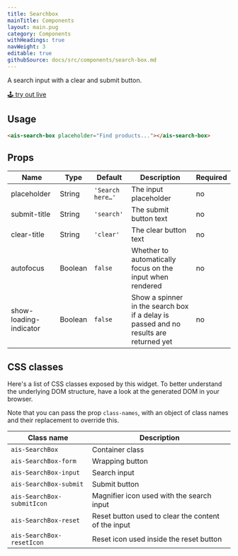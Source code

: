 ```yaml
---
title: Searchbox
mainTitle: Components
layout: main.pug
category: Components
withHeadings: true
navWeight: 3
editable: true
githubSource: docs/src/components/search-box.md
---
```


A search input with a clear and submit button.

<a class="btn btn-static-theme" href="stories/?selectedKind=SearchBox">🕹 try out live</a>

## Usage

```html
<ais-search-box placeholder="Find products..."></ais-search-box>
```

## Props

Name | Type | Default | Description | Required
---|---|---|---|---
placeholder | String | `'Search here…'` | The input placeholder | no
submit-title | String | `'search'` | The submit button text | no
clear-title | String | `'clear'` | The clear button text | no
autofocus | Boolean | `false` | Whether to automatically focus on the input when rendered | no
show-loading-indicator | Boolean | `false` | Show a spinner in the search box if a delay is passed and no results are returned yet | no

## CSS classes

Here's a list of CSS classes exposed by this widget. To better understand the underlying
DOM structure, have a look at the generated DOM in your browser.

Note that you can pass the prop `class-names`, with an object of class names and their replacement to override this.

Class name | Description
---|---
`ais-SearchBox` | Container class
`ais-SearchBox-form` | Wrapping button
`ais-SearchBox-input` | Search input
`ais-SearchBox-submit` | Submit button
`ais-SearchBox-submitIcon` | Magnifier icon used with the search input
`ais-SearchBox-reset` | Reset button used to clear the content of the input
`ais-SearchBox-resetIcon` | Reset icon used inside the reset button
